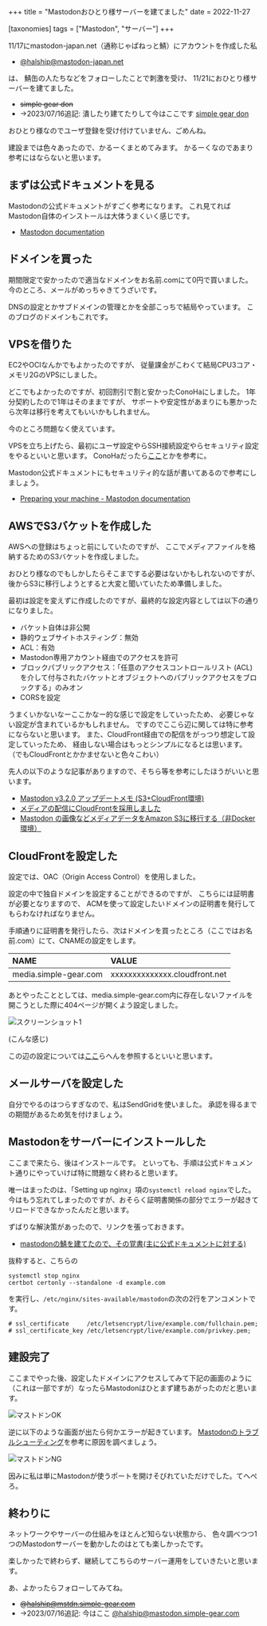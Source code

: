 +++
title = "Mastodonおひとり様サーバーを建てました"
date = 2022-11-27

[taxonomies]
tags = ["Mastodon", "サーバー"]
+++

11/17にmastodon-japan.net（通称じゃぱねっと鯖）にアカウントを作成した私

- [@halship@mastodon-japan.net](https://mastodon-japan.net/@halship)

は、
鯖缶の人たちなどをフォローしたことで刺激を受け、
11/21におひとり様サーバーを建てました。

- ~~simple gear don~~
- →2023/07/16追記: 潰したり建てたりして今はここです [simple gear don](https://mastodon.simple-gear.com/about)

おひとり様なのでユーザ登録を受け付けていません、ごめんね。

建設までは色々あったので、かるーくまとめてみます。
かるーくなのであまり参考にはならないと思います。

## まずは公式ドキュメントを見る

Mastodonの公式ドキュメントがすごく参考になります。
これ見てればMastodon自体のインストールは大体うまくいく感じです。

- [Mastodon documentation](https://docs.joinmastodon.org/)

## ドメインを買った

期間限定で安かったので適当なドメインをお名前.comにて0円で買いました。
今のところ、メールがめっちゃきてうざいです。

DNSの設定とかサブドメインの管理とかを全部こっちで結局やっています。
このブログのドメインもこれです。

## VPSを借りた

EC2やOCIなんかでもよかったのですが、
従量課金がこわくて結局CPU3コア・メモリ2GのVPSにしました。

どこでもよかったのですが、初回割引で割と安かったConoHaにしました。
1年分契約したので1年はそのままですが、
サポートや安定性があまりにも悪かったら次年は移行を考えてもいいかもしれません。

今のところ問題なく使えています。

VPSを立ち上げたら、最初にユーザ設定やらSSH接続設定やらセキュリティ設定をやるといいと思います。
ConoHaだったら[ここ](https://support.conoha.jp/vps/guide/vpsstartup/?btn_id=v-sudo-sidebar_guide-vpsstartup)とかを参考に。

Mastodon公式ドキュメントにもセキュリティ的な話が書いてあるので参考にしましょう。
- [Preparing your machine - Mastodon documentation](https://docs.joinmastodon.org/admin/prerequisites/)

## AWSでS3バケットを作成した

AWSへの登録はちょっと前にしていたのですが、
ここでメディアファイルを格納するためのS3バケットを作成しました。

おひとり様なのでもしかしたらそこまでする必要はないかもしれないのですが、
後からS3に移行しようとすると大変と聞いていたため準備しました。

最初は設定を変えずに作成したのですが、最終的な設定内容としては以下の通りになりました。

- バケット自体は非公開
- 静的ウェブサイトホスティング：無効
- ACL：有効
- Mastodon専用アカウント経由でのアクセスを許可
- ブロックパブリックアクセス：「任意のアクセスコントロールリスト (ACL) を介して付与されたバケットとオブジェクトへのパブリックアクセスをブロックする」のみオン
- CORSを設定

うまくいかないなーここかなー的な感じで設定をしていったため、
必要じゃない設定が含まれているかもしれません。
ですのでここら辺に関しては特に参考にならないと思います。
また、CloudFront経由での配信をがっつり想定して設定していったため、
経由しない場合はもっとシンプルになるとは思います。
（でもCloudFrontとかかませないと色々こわい）

先人の以下のような記事がありますので、そちら等を参考にしたほうがいいと思います。

- [Mastodon v3.2.0 アップデートメモ (S3+CloudFront環境)](http://www.shibafu528.info/2021/03/mastodon-v320-s3cloudfront.html)
- [メディアの配信にCloudFrontを採用しました](https://diary.akane.blue/2020/10/01/cloudflare-to-cloudfront/)
- [Mastodon の画像などメディアデータをAmazon S3に移行する（非Docker環境）](https://takanory.hatenablog.jp/entry/2017/05/10/070000)

## CloudFrontを設定した

設定では、OAC（Origin Access Control）を使用しました。

設定の中で独自ドメインを設定することができるのですが、
こちらには証明書が必要となりますので、
ACMを使って設定したいドメインの証明書を発行してもらわなければなりません。

手順通りに証明書を発行したら、次はドメインを買ったところ（ここではお名前.com）にて、CNAMEの設定をします。

|NAME                 |VALUE                        |
|:--------------------|:----------------------------|
|media.simple-gear.com|xxxxxxxxxxxxxx.cloudfront.net|

あとやったこととしては、media.simple-gear.com内に存在しないファイルを開こうとした際に404ページが開くよう設定しました。

![スクリーンショット1](/screen01.png)

(こんな感じ)

この辺の設定については[ここ](https://aimstogeek.hatenablog.com/entry/2018/07/23/135032)らへんを参照するといいと思います。

## メールサーバを設定した

自分でやるのはつらすぎなので、私はSendGridを使いました。
承認を得るまでの期間があるため気を付けましょう。

## Mastodonをサーバーにインストールした

ここまで来たら、後はインストールです。
といっても、手順は公式ドキュメント通りにやっていけば特に問題なく終わると思います。

唯一はまったのは、「Setting up nginx」項の```systemctl reload nginx```でした。
今はもう忘れてしまったのですが、おそらく証明書関係の部分でエラーが起きてリロードできなかったんだと思います。

ずばりな解決策があったので、リンクを張っておきます。

- [mastodonの鯖を建てたので、その覚書(主に公式ドキュメントに対する)](https://qiita.com/tatmius/items/6d839ef307d040bf2727)

抜粋すると、こちらの
```
systemctl stop nginx
certbot certonly --standalone -d example.com
```
を実行し、```/etc/nginx/sites-available/mastodon```の次の2行をアンコメントです。
```
# ssl_certificate     /etc/letsencrypt/live/example.com/fullchain.pem;
# ssl_certificate_key /etc/letsencrypt/live/example.com/privkey.pem;
```

## 建設完了

ここまでやった後、設定したドメインにアクセスしてみて下記の画面のように（これは一部ですが）なったらMastodonはひとまず建ちあがったのだと思います。

![マストドンOK](/ok_mastodon.png)

逆に以下のような画面が出たら何かエラーが起きています。
[Mastodonのトラブルシューティング](https://docs.joinmastodon.org/admin/troubleshooting/)を参考に原因を調べましょう。

![マストドンNG](/ng_mastodon.png)

因みに私は単にMastodonが使うポートを開けそびれていただけでした。てへぺろ。

## 終わりに

ネットワークやサーバーの仕組みをほとんど知らない状態から、
色々調べつつ1つのMastodonサーバーを動かしたのはとても楽しかったです。

楽しかったで終わらず、継続してこちらのサーバー運用をしていきたいと思います。

あ、よかったらフォローしてみてね。

- ~~@halship@mstdn.simple-gear.com~~
- →2023/07/16追記: 今はここ [@halship@mastodon.simple-gear.com](https://mastodon.simple-gear.com/@halship)
